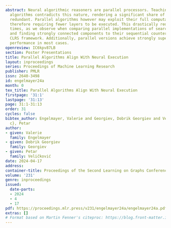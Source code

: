 ```yaml
---
abstract: Neural algorithmic reasoners are parallel processors. Teaching them sequential
  algorithms contradicts this nature, rendering a significant share of their computations
  redundant. Parallel algorithms however may exploit their full computational power,
  therefore requiring fewer layers to be executed. This drastically reduces training
  times, as we observe when comparing parallel implementations of searching, sorting
  and finding strongly connected components to their sequential counterparts on the
  CLRS framework. Additionally, parallel versions achieve strongly superior predictive
  performance in most cases.
openreview: IC6kpv87LB
section: Poster Presentations
title: Parallel Algorithms Align With Neural Execution
layout: inproceedings
series: Proceedings of Machine Learning Research
publisher: PMLR
issn: 2640-3498
id: engelmayer24a
month: 0
tex_title: Parallel Algorithms Align With Neural Execution
firstpage: '31:1'
lastpage: '31:13'
page: 31:1-31:13
order: 31
cycles: false
bibtex_author: Engelmayer, Valerie and Georgiev, Dobrik Georgiev and Veli{\v c}kovi{\'
  c}, Petar
author:
- given: Valerie
  family: Engelmayer
- given: Dobrik Georgiev
  family: Georgiev
- given: Petar
  family: Veličković
date: 2024-04-17
address:
container-title: Proceedings of the Second Learning on Graphs Conference
volume: '231'
genre: inproceedings
issued:
  date-parts:
  - 2024
  - 4
  - 17
pdf: https://proceedings.mlr.press/v231/engelmayer24a/engelmayer24a.pdf
extras: []
# Format based on Martin Fenner's citeproc: https://blog.front-matter.io/posts/citeproc-yaml-for-bibliographies/
---
```

